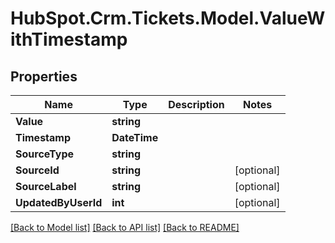 # HubSpot.Crm.Tickets.Model.ValueWithTimestamp

## Properties

Name | Type | Description | Notes
------------ | ------------- | ------------- | -------------
**Value** | **string** |  | 
**Timestamp** | **DateTime** |  | 
**SourceType** | **string** |  | 
**SourceId** | **string** |  | [optional] 
**SourceLabel** | **string** |  | [optional] 
**UpdatedByUserId** | **int** |  | [optional] 

[[Back to Model list]](../README.md#documentation-for-models) [[Back to API list]](../README.md#documentation-for-api-endpoints) [[Back to README]](../README.md)

